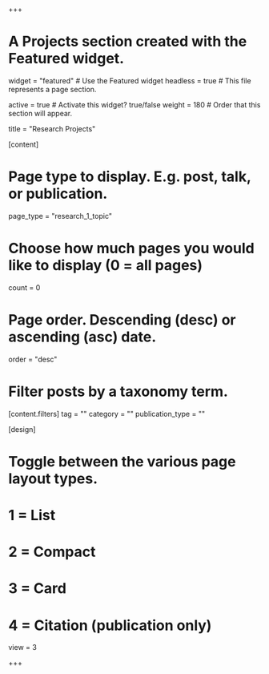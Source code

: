 +++
# A Projects section created with the Featured widget.
widget = "featured"  # Use the Featured widget
headless = true  # This file represents a page section.

active = true  # Activate this widget? true/false
weight = 180  # Order that this section will appear.

title = "Research Projects"

[content]
  # Page type to display. E.g. post, talk, or publication.
  page_type = "research_1_topic"
  
  # Choose how much pages you would like to display (0 = all pages)
  count = 0

  # Page order. Descending (desc) or ascending (asc) date.
  order = "desc"

  # Filter posts by a taxonomy term.
  [content.filters]
    tag = ""
    category = ""
    publication_type = ""
  
[design]
  # Toggle between the various page layout types.
  #   1 = List
  #   2 = Compact
  #   3 = Card
  #   4 = Citation (publication only)
  view = 3

+++
